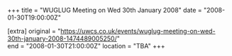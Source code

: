 +++
title = "WUGLUG Meeting on Wed 30th January 2008"
date = "2008-01-30T19:00:00Z"

[extra]
original = "https://uwcs.co.uk/events/wuglug-meeting-on-wed-30th-january-2008-1474489005250/"    
end = "2008-01-30T21:00:00Z"
location = "TBA"
+++



